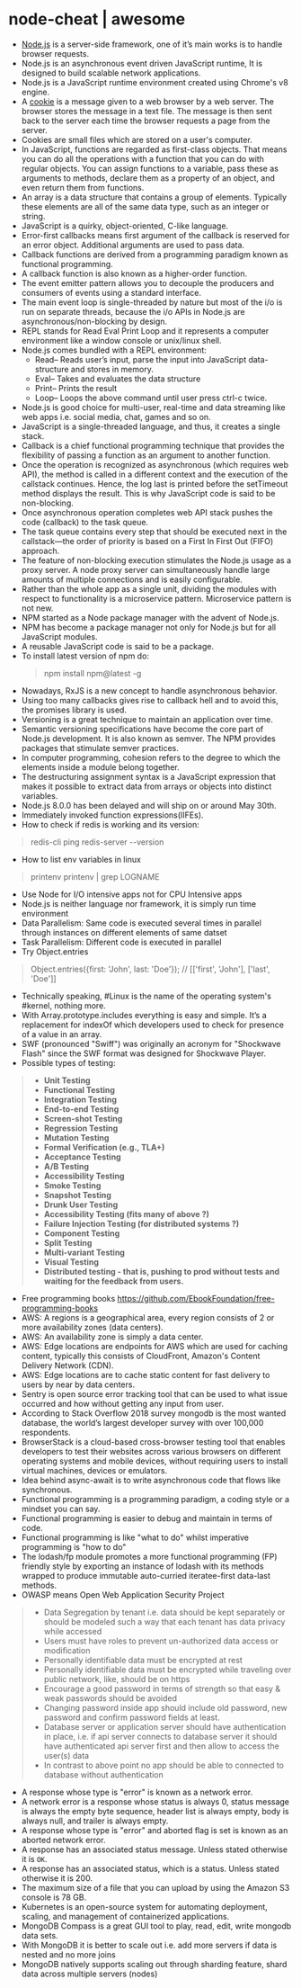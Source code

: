 # node-cheat | awesome

*   [Node.js](https://nodejs.org/en/about/) is a server-side framework, one of it’s main works is to handle browser requests.
*   Node.js is an asynchronous event driven JavaScript runtime, It is designed to build scalable network applications.
*   Node.js is a JavaScript runtime environment created using Chrome's v8 engine.
*   A [cookie](http://www.webopedia.com/TERM/C/cookie.html) is a message given to a web browser by a web server. The browser stores the message in a text file. The message is then sent back to the server each time the browser requests a page from the server.
*   Cookies are small files which are stored on a user's computer.
*   In JavaScript, functions are regarded as first-class objects. That means you can do all the operations with a function that you can do with regular objects. You can assign functions to a variable, pass these as arguments to methods, declare them as a property of an object, and even return them from functions.
*   An array is a data structure that contains a group of elements. Typically these elements are all of the same data type, such as an integer or string.
*   JavaScript is a quirky, object-oriented, C-like language.
*   Error-first callbacks means first argument of the callback is reserved for an error object. Additional arguments are used to pass data.
*   Callback functions are derived from a programming paradigm known as functional programming.
*   A callback function is also known as a higher-order function.
*   The event emitter pattern allows you to decouple the producers and consumers of events using a standard interface.
*   The main event loop is single-threaded by nature but most of the i/o is run on separate threads, because the i/o APIs in Node.js are asynchronous/non-blocking by design.
*   REPL stands for Read Eval Print Loop and it represents a computer environment like a window console or unix/linux shell.
*   Node.js comes bundled with a REPL environment: 
    *   Read– Reads user’s input, parse the input into JavaScript data-structure and stores in memory.
    *   Eval– Takes and evaluates the data structure
    *   Print– Prints the result
    *   Loop– Loops the above command until user press ctrl-c twice.
*   Node.js is good choice for multi-user, real-time and data streaming like web apps i.e. social media, chat, games and so on.
*   JavaScript is a single-threaded language, and thus, it creates a single stack.
*   Callback is a chief functional programming technique that provides the flexibility of passing a function as an argument to another function.
*   Once the operation is recognized as asynchronous (which requires web API), the method is called in a different context and the execution of the callstack continues. Hence, the log last is printed before the setTimeout method displays the result. This is why JavaScript code is said to be non-blocking.
*   Once asynchronous operation completes web API stack pushes the code (callback) to the task queue.
*   The task queue contains every step that should be executed next in the  callstack—the order of priority is based on a First In First Out (FIFO) approach.
*   The feature of non-blocking execution stimulates the Node.js usage as a proxy server. A node proxy server can simultaneously handle large amounts of multiple connections and is easily configurable.
*   Rather than the whole app as a single unit, dividing the modules with respect to functionality is a microservice pattern. Microservice pattern is not new.
*   NPM started as a Node package manager with the advent of Node.js.
*   NPM has become a package manager not only for Node.js but for all JavaScript modules.
*   A reusable JavaScript code is said to be a package.
*   To install latest version of npm do:
    > npm install npm@latest -g
*   Nowadays, RxJS is a new concept to handle asynchronous behavior.
*   Using too many callbacks gives rise to callback hell and to avoid this, the promises library is used.
*   Versioning is a great technique to maintain an application over time.
*   Semantic versioning specifications have become the core part of Node.js development. It is also known as semver. The NPM provides packages that stimulate semver practices.
*   In computer programming, cohesion refers to the degree to which the elements inside a module belong together.
*   The destructuring assignment syntax is a JavaScript expression that makes it possible to extract data from arrays or objects into distinct variables.
*   Node.js 8.0.0 has been delayed and will ship on or around May 30th.
*   Immediately invoked function expressions(IIFEs).
*   How to check if redis is working and its version:
> redis-cli ping
> redis-server --version
*   How to list env variables in linux
> printenv
> printenv | grep LOGNAME
*   Use Node for I/O intensive apps not for CPU Intensive apps
*   Node.js is neither language nor framework, it is simply run time environment
*   Data Parallelism: Same code is executed several times in parallel through instances on different elements of same datset 
*   Task Parallelism: Different code is executed in parallel
*   Try Object.entries
> Object.entries({first: 'John', last: 'Doe'}); // [['first', 'John'], ['last', 'Doe']]
*   Technically speaking, #Linux is the name of the operating system's #kernel, nothing more.
*   With Array.prototype.includes everything is easy and simple. It’s a replacement for indexOf which developers used to check for presence of a value in an array.
*   SWF (pronounced "Swiff") was originally an acronym for "Shockwave Flash" since the SWF format was designed for Shockwave Player.
*   Possible types of testing: 
>- **Unit Testing**
>- **Functional Testing**
>- **Integration Testing**
>- **End-to-end Testing**
>- **Screen-shot Testing**
>- **Regression Testing**
>- **Mutation Testing**
>- **Formal Verification (e.g., TLA+)**
>- **Acceptance Testing**
>- **A/B Testing**
>- **Accessibility Testing**
>- **Smoke Testing**
>- **Snapshot Testing**
>- **Drunk User Testing**
>- **Accessibility Testing (fits many of above ?)**
>- **Failure Injection Testing (for distributed systems ?)**
>- **Component Testing**
>- **Split Testing**
>- **Multi-variant Testing**
>- **Visual Testing**
>- **Distributed testing - that is, pushing to prod without tests and waiting for the feedback from users.**
*   Free programming books https://github.com/EbookFoundation/free-programming-books
*   AWS: A regions is a geographical area, every region consists of 2 or more availability zones (data centers). 
*   AWS: An availability zone is simply a data center. 
*   AWS: Edge locations are endpoints for AWS which are used for caching content, typically this consists of CloudFront, Amazon's Content Delivery Network (CDN).
*   AWS: Edge locations are to cache static content for fast delivery to users by near by data centers. 
*   Sentry is open source error tracking tool that can be used to what issue occurred and how without getting any input from user.
*   According to Stack Overflow 2018 survey mongodb is the most wanted database, the world’s largest developer survey with over 100,000 respondents.
*   BrowserStack is a cloud-based cross-browser testing tool that enables developers to test their websites across various browsers on different operating systems and mobile devices, without requiring users to install virtual machines, devices or emulators.
*   Idea behind async-await is to write asynchronous code that flows like synchronous.
*   Functional programming is a programming paradigm, a coding style or a mindset you can say.
*   Functional programming is easier to debug and maintain in terms of code.
*   Functional programming is like "what to do" whilst imperative programming is "how to do"
*   The lodash/fp module promotes a more functional programming (FP) friendly style by exporting an instance of lodash with its methods wrapped to produce immutable auto-curried iteratee-first data-last methods.
*   OWASP means Open Web Application Security Project
>-  Data Segregation by tenant i.e. data should be kept separately or should be modeled such a way that each tenant has data privacy while accessed
>-  Users must have roles to prevent un-authorized data access or modification
>-  Personally identifiable data must be encrypted at rest
>-  Personally identifiable data must be encrypted while traveling over public network, like, should be on https
>-  Encourage a good password in terms of strength so that easy & weak passwords should be avoided 
>-  Changing password inside app should include old password, new password and confirm password fields at least. 
>-  Database server or application server should have authentication in place, i.e. if api server connects to database server it should have authenticated api server first and then allow to access the user(s) data
>-  In contrast to above point no app should be able to connected to database without authentication
*  A response whose type is "error" is known as a network error.
*  A network error is a response whose status is always 0, status message is always the empty byte sequence, header list is always empty, body is always null, and trailer is always empty.
*  A response whose type is "error" and aborted flag is set is known as an aborted network error.
*  A response has an associated status message. Unless stated otherwise it is `OK`.
*  A response has an associated status, which is a status. Unless stated otherwise it is 200.
*  The maximum size of a file that you can upload by using the Amazon S3 console is 78 GB.
*  Kubernetes is an open-source system for automating deployment, scaling, and management of containerized applications.
*  MongoDB Compass is a great GUI tool to play, read, edit, write mongodb data sets.
*  With MongoDB it is better to scale out i.e. add more servers if data is nested and no more joins
*  MongoDB natively supports scaling out through sharding feature, shard data across multiple servers (nodes)


